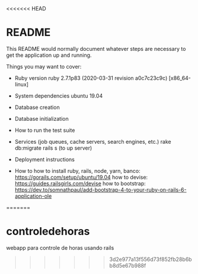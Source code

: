 <<<<<<< HEAD
# README

This README would normally document whatever steps are necessary to get the
application up and running.

Things you may want to cover:

* Ruby version
  ruby 2.7.1p83 (2020-03-31 revision a0c7c23c9c) [x86_64-linux]

* System dependencies
  ubuntu 19.04

* Database creation


* Database initialization


* How to run the test suite


* Services (job queues, cache servers, search engines, etc.)
  rake db:migrate
  rails s (to up server)

* Deployment instructions

* How to
  how to install ruby, rails, node, yarn, banco: https://gorails.com/setup/ubuntu/19.04
  how to devise: https://guides.railsgirls.com/devise
  how to bootstrap: https://dev.to/somnathpaul/add-bootstrap-4-to-your-ruby-on-rails-6-application-ole


=======
# controledehoras
webapp para controle de horas usando rails
>>>>>>> 3d2e977a13f556d73f852fb28b6bb8d5e67b988f